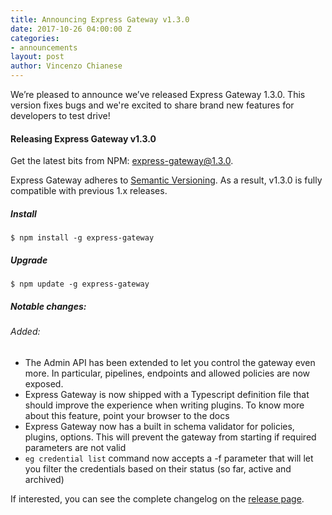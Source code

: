 ```yaml
---
title: Announcing Express Gateway v1.3.0
date: 2017-10-26 04:00:00 Z
categories:
- announcements
layout: post
author: Vincenzo Chianese
---
```


We’re pleased to announce we’ve released Express Gateway 1.3.0. This version fixes bugs and we're excited to share brand new features for developers to test drive!
<!--excerpt-->

#### Releasing Express Gateway v1.3.0

Get the latest bits from NPM: [express-gateway@1.3.0](https://www.npmjs.com/package/express-gateway).

Express Gateway adheres to [Semantic Versioning](https://semver.org). As a result, v1.3.0 is fully compatible with
previous 1.x releases.

##### Install

```shell
$ npm install -g express-gateway
```

##### Upgrade

```shell
$ npm update -g express-gateway
```

##### Notable changes:

###### Added:

- The Admin API has been extended to let you control the gateway even more. In particular, pipelines, endpoints and allowed policies are now exposed.
- Express Gateway is now shipped with a Typescript definition file that should improve the experience when writing plugins. To know more about this feature, point your browser to the docs
- Express Gateway now has a built in schema validator for policies, plugins, options. This will prevent the gateway from starting if required parameters are not valid
- `eg credential list` command now accepts a -f parameter that will let you filter the credentials based on their status (so far, active and archived)

If interested, you can see the complete changelog on the [release page](https://github.com/ExpressGateway/express-gateway/releases/tag/v1.3.0).
